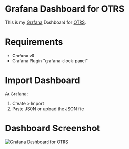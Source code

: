 # Grafana Dashboard for OTRS
This is my [Grafana](https://grafana.com/) Dashboard for [OTRS](https://community.otrs.com/).

# Requirements
- Grafana v6
- Grafana Plugin "grafana-clock-panel"
  
# Import Dashboard
At Grafana:

1. Create > Import
2. Paste JSON or upload the JSON file

# Dashboard Screenshot
![Grafana Dashboard for OTRS](https://imgur.com/gJTbYQg.jpg)
